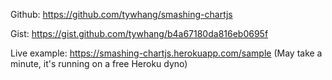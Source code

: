 Github: https://github.com/tywhang/smashing-chartjs

Gist: https://gist.github.com/tywhang/b4a67180da816eb0695f

Live example: https://smashing-chartjs.herokuapp.com/sample (May take a minute, it's running on a free Heroku dyno)
